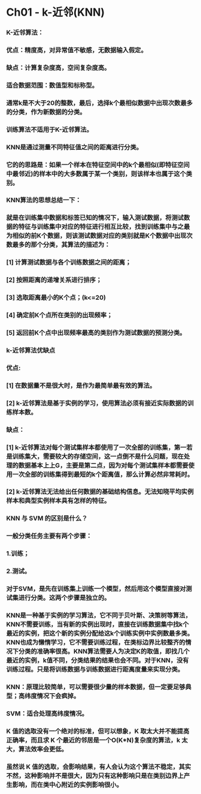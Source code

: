 # Ch01 - k-近邻(KNN)

### K-近邻算法：
### 优点：精度高，对异常值不敏感，无数据输入假定。
### 缺点：计算复杂度高，空间复杂度高。
### 适合数据范围：数值型和标称型。

### 通常k是不大于20的整数，最后，选择k个最相似数据中出现次数最多的分类，作为新数据的分类。

### 训练算法不适用于K-近邻算法。

### KNN是通过测量不同特征值之间的距离进行分类。
### 它的的思路是：如果一个样本在特征空间中的k个最相似(即特征空间中最邻近)的样本中的大多数属于某一个类别，则该样本也属于这个类别。

### KNN算法的思想总结一下：
### 就是在训练集中数据和标签已知的情况下，输入测试数据，将测试数据的特征与训练集中对应的特征进行相互比较，找到训练集中与之最为相似的前K个数据，则该测试数据对应的类别就是K个数据中出现次数最多的那个分类，其算法的描述为：
### [1] 计算测试数据与各个训练数据之间的距离；
### [2] 按照距离的递增关系进行排序；
### [3] 选取距离最小的K个点；(k<=20)
### [4] 确定前K个点所在类别的出现频率；
### [5] 返回前K个点中出现频率最高的类别作为测试数据的预测分类。

### k-近邻算法优缺点
### 优点:
### [1] 在数据量不是很大时，是作为最简单最有效的算法。

### [2] k-近邻算法是基于实例的学习，使用算法必须有接近实际数据的训练样本数。

### 缺点：
### [1] k-近邻算法对每个测试集样本都使用了一次全部的训练集，第一若是训练集大，需要较大的存储空间，这一点倒不是什么问题，现在处理的数据基本上上G，主要是第二点，因为对每个测试集样本都需要使用一次全部的训练集得到最短的k个距离值，那么计算必然非常耗时。
### [2] k-近邻算法无法给出任何数据的基础结构信息。无法知晓平均实例样本和典型实例样本具有怎样的特征。

### KNN 与 SVM 的区别是什么？
### 一般分类任务主要有两个步骤：
### 1.训练；
### 2.测试。

### 对于SVM，是先在训练集上训练一个模型，然后用这个模型直接对测试集进行分类。这两个步骤是独立的。
### KNN是一种基于实例的学习算法，它不同于贝叶斯、决策树等算法，KNN不需要训练，当有新的实例出现时，直接在训练数据集中找k个最近的实例，把这个新的实例分配给这k个训练实例中实例数最多类。KNN也成为懒惰学习，它不需要训练过程，在类标边界比较整齐的情况下分类的准确率很高。KNN算法需要人为决定K的取值，即找几个最近的实例，k值不同，分类结果的结果也会不同。对于KNN，没有训练过程。只是将训练数据与训练数据进行距离度量来实现分类。

### KNN：原理比较简单，可以需要很少量的样本数据，但一定要足够典型；高纬度情况下会疯掉。

### SVM：适合处理高纬度情况。

### K 值的选取没有一个绝对的标准，但可以想象，K 取太大并不能提高正确率，而且求 K 个最近的邻居是一个O(K*N)复杂度的算法，k 太大，算法效率会更低。

### 虽然说 K 值的选取，会影响结果，有人会认为这个算法不稳定，其实不然，这种影响并不是很大，因为只有这种影响只是在类别边界上产生影响，而在类中心附近的实例影响很小。
